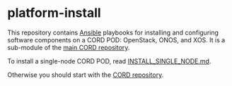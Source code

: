 # platform-install

This repository contains [Ansible](http://docs.ansible.com) playbooks for
installing and configuring software components on a CORD POD: OpenStack, ONOS,
and XOS.  It is a sub-module of the [main CORD repository](https://github.com/opencord/cord).

To install a single-node CORD POD, read [INSTALL_SINGLE_NODE.md](./INSTALL_SINGLE_NODE.md).

Otherwise you should start with the [CORD repository](https://github.com/opencord/cord).
